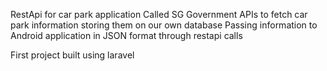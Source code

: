 RestApi for car park application
Called SG Government APIs to fetch car park information storing them on our own database
Passing information to Android application in JSON format through restapi calls

First project built using laravel 
